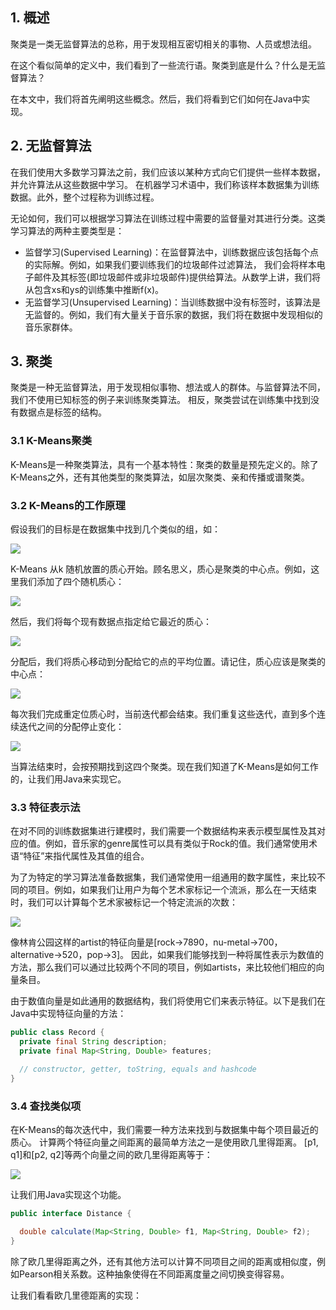 ## 1. 概述

聚类是一类无监督算法的总称，用于发现相互密切相关的事物、人员或想法组。

在这个看似简单的定义中，我们看到了一些流行语。聚类到底是什么？什么是无监督算法？

在本文中，我们将首先阐明这些概念。然后，我们将看到它们如何在Java中实现。

## 2. 无监督算法

在我们使用大多数学习算法之前，我们应该以某种方式向它们提供一些样本数据，并允许算法从这些数据中学习。
在机器学习术语中，我们称该样本数据集为训练数据。此外，整个过程称为训练过程。

无论如何，我们可以根据学习算法在训练过程中需要的监督量对其进行分类。这类学习算法的两种主要类型是：

+ 监督学习(Supervised Learning)：在监督算法中，训练数据应该包括每个点的实际解。例如，如果我们要训练我们的垃圾邮件过滤算法，
  我们会将样本电子邮件及其标签(即垃圾邮件或非垃圾邮件)提供给算法。从数学上讲，我们将从包含xs和ys的训练集中推断f(x)。
+ 无监督学习(Unsupervised Learning)：当训练数据中没有标签时，该算法是无监督的。例如，我们有大量关于音乐家的数据，我们将在数据中发现相似的音乐家群体。

## 3. 聚类

聚类是一种无监督算法，用于发现相似事物、想法或人的群体。与监督算法不同，我们不使用已知标签的例子来训练聚类算法。
相反，聚类尝试在训练集中找到没有数据点是标签的结构。

### 3.1 K-Means聚类

K-Means是一种聚类算法，具有一个基本特性：聚类的数量是预先定义的。除了K-Means之外，还有其他类型的聚类算法，如层次聚类、亲和传播或谱聚类。

### 3.2 K-Means的工作原理

假设我们的目标是在数据集中找到几个类似的组，如：

<img src="../assets/KMeansClustering_Algorithm-1.png">

K-Means 从k 随机放置的质心开始。顾名思义，质心是聚类的中心点。例如，这里我们添加了四个随机质心：

<img src="../assets/KMeansClustering_Algorithm-2.png">

然后，我们将每个现有数据点指定给它最近的质心：

<img src="../assets/KMeansClustering_Algorithm-3.png">

分配后，我们将质心移动到分配给它的点的平均位置。请记住，质心应该是聚类的中心点：

<img src="../assets/KMeansClustering_Algorithm-4.png">

每次我们完成重定位质心时，当前迭代都会结束。我们重复这些迭代，直到多个连续迭代之间的分配停止变化：

<img src="../assets/KMeansClustering_Algorithm-5.png">

当算法结束时，会按预期找到这四个聚类。现在我们知道了K-Means是如何工作的，让我们用Java来实现它。

### 3.3 特征表示法

在对不同的训练数据集进行建模时，我们需要一个数据结构来表示模型属性及其对应的值。例如，音乐家的genre属性可以具有类似于Rock的值。我们通常使用术语“特征”来指代属性及其值的组合。

为了为特定的学习算法准备数据集，我们通常使用一组通用的数字属性，来比较不同的项目。例如，如果我们让用户为每个艺术家标记一个流派，那么在一天结束时，我们可以计算每个艺术家被标记一个特定流派的次数：

<img src="../assets/KMeansClustering_Algorithm-6.png">

像林肯公园这样的artist的特征向量是[rock->7890，nu-metal->700，alternative->520，pop->3]。
因此，如果我们能够找到一种将属性表示为数值的方法，那么我们可以通过比较两个不同的项目，例如artists，来比较他们相应的向量条目。

由于数值向量是如此通用的数据结构，我们将使用它们来表示特征。以下是我们在Java中实现特征向量的方法：

```java
public class Record {
  private final String description;
  private final Map<String, Double> features;

  // constructor, getter, toString, equals and hashcode
}
```

### 3.4 查找类似项

在K-Means的每次迭代中，我们需要一种方法来找到与数据集中每个项目最近的质心。
计算两个特征向量之间距离的最简单方法之一是使用欧几里得距离。 [p1, q1]和[p2, q2]等两个向量之间的欧几里得距离等于：

<img src="../assets/KMeansClustering_Algorithm-7.png">

让我们用Java实现这个功能。

```java
public interface Distance {

  double calculate(Map<String, Double> f1, Map<String, Double> f2);
}
```

除了欧几里得距离之外，还有其他方法可以计算不同项目之间的距离或相似度，例如Pearson相关系数。这种抽象使得在不同距离度量之间切换变得容易。

让我们看看欧几里德距离的实现：

